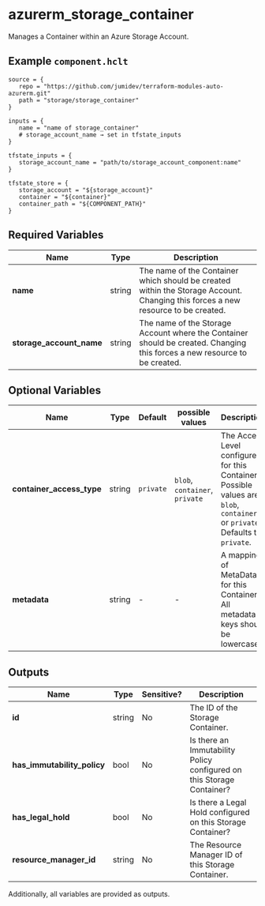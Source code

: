 # azurerm_storage_container

Manages a Container within an Azure Storage Account.

## Example `component.hclt`

```hcl
source = {
   repo = "https://github.com/jumidev/terraform-modules-auto-azurerm.git"   
   path = "storage/storage_container"   
}

inputs = {
   name = "name of storage_container"   
   # storage_account_name → set in tfstate_inputs
}

tfstate_inputs = {
   storage_account_name = "path/to/storage_account_component:name"   
}

tfstate_store = {
   storage_account = "${storage_account}"   
   container = "${container}"   
   container_path = "${COMPONENT_PATH}"   
}

```

## Required Variables

| Name | Type |  Description |
| ---- | --------- |  ----------- |
| **name** | string |  The name of the Container which should be created within the Storage Account. Changing this forces a new resource to be created. | 
| **storage_account_name** | string |  The name of the Storage Account where the Container should be created. Changing this forces a new resource to be created. | 

## Optional Variables

| Name | Type |  Default  |  possible values |  Description |
| ---- | --------- |  ----------- | ----------- | ----------- |
| **container_access_type** | string |  `private`  |  `blob`, `container`, `private`  |  The Access Level configured for this Container. Possible values are `blob`, `container` or `private`. Defaults to `private`. | 
| **metadata** | string |  -  |  -  |  A mapping of MetaData for this Container. All metadata keys should be lowercase. | 



## Outputs

| Name | Type | Sensitive? | Description |
| ---- | ---- | --------- | --------- |
| **id** | string | No  | The ID of the Storage Container. | 
| **has_immutability_policy** | bool | No  | Is there an Immutability Policy configured on this Storage Container? | 
| **has_legal_hold** | bool | No  | Is there a Legal Hold configured on this Storage Container? | 
| **resource_manager_id** | string | No  | The Resource Manager ID of this Storage Container. | 

Additionally, all variables are provided as outputs.
